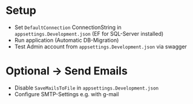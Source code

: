# Setup

- Set `DefaultConnection` ConnectionString in `appsettings.Development.json` (EF for SQL-Server installed)
- Run application (Automatic DB-Migration)
- Test Admin account from `appsettings.Development.json` via swagger

# Optional -> Send Emails

- Disable `SaveMailsToFile` in `appsettings.Development.json`
- Configure SMTP-Settings e.g. with g-mail
